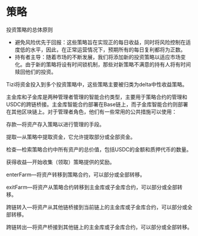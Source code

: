 # 策略

投资策略的总体原则

* 避免风险优先于回报：这些策略旨在实现正的每日收益，同时将风险控制在适度低的水平，因此，在正常运营情况下，预期所有的每日复利都将为正数。
* &#x20;持有者主导：随着市场的不断发展，我们将添加新的投资策略以适应市场变化。由于新的策略将设有时间锁机制，那些对新策略不满意的持有人将有时间赎回他们的投资。

Tizi将资金投入到多个投资策略中，这些策略主要被归类为delta中性收益策略。

主金库和子金库是两种管理者管理的智能合约类型，主要用于策略合约的管理和USDC的跨链桥接。主金库智能合约部署在Base链上，而子金库智能合约则部署在其他区块链上。对于管理者角色，他们有一些常用的公共措施可以使用：

存款—将资产存入策略以进行管理的手段。

提取—从策略中提取资金，它允许提取部分或全部资金。

检查—检索策略合约中所有资产的总价值，包括USDC的金额和质押代币的数量。

获得收益—开始收集（领取）策略提供的奖励。

enterFarm—将资产转移到策略合约，可以部分或全部转移。

exitFarm—将资产从策略合约转移到主金库或子金库合约，可以部分或全部转移。

跨链转入—将资产从其他链桥接到当前链上的主金库或子金库合约，可以部分或全部转移。

跨链转出—将资产桥接到其他链上的主金库或子金库合约，可以部分或全部转移。
